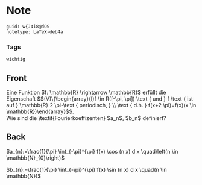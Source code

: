 # Note
```
guid: w{J4i8@dQS
notetype: LaTeX-deb4a
```

### Tags
```
wichtig
```

## Front
<div>Eine Funktion $f: \mathbb{R} \rightarrow \mathbb{R}$ erfüllt die Eigenschaft
$$(V)\{\begin{array}{l}f \in R([-\pi, \pi]) \text { und } f \text { ist auf } \mathbb{R} 2 \pi-\text { periodisch, } \\ \text { d.h. } f(x+2 \pi)=f(x)(x \in \mathbb{R})\end{array}$$.<div>
</div></div><div>
</div><div>Wie sind die \textit{Fourierkoeffizenten} $a_n$, $b_n$ definiert?</div>

## Back
$a_{n}:=\frac{1}{\pi} \int_{-\pi}^{\pi} f(x) \cos (n x) d x \quad\left(n \in \mathbb{N}_{0}\right)$

<div>$b_{n}:=\frac{1}{\pi} \int_{-\pi}^{\pi} f(x) \sin (n x) d x \quad(n \in \mathbb{N})$</div>

